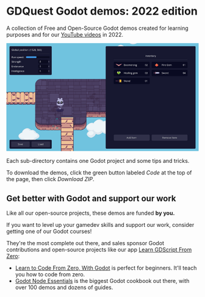 # GDQuest Godot demos: 2022 edition

A collection of Free and Open-Source Godot demos created for learning purposes and for our [YouTube videos](https://www.youtube.com/c/gdquest/) in 2022.

![](save-game/screenshot.png)

Each sub-directory contains one Godot project and some tips and tricks.

To download the demos, click the green button labeled *Code* at the top of the page, then click *Download ZIP*.

## Get better with Godot and support our work

Like all our open-source projects, these demos are funded **by you.**

If you want to level up your gamedev skills and support our work, consider getting one of our Godot courses!

They're the most complete out there, and sales sponsor Godot contributions and open-source projects like our app [Learn GDScript From Zero](https://github.com/GDQuest/learn-gdscript):

- [Learn to Code From Zero, With Godot](https://gdquest.mavenseed.com/courses/learn-to-code-from-zero-with-godot) is perfect for beginners. It'll teach you how to code from zero.
- [Godot Node Essentials](https://gdquest.mavenseed.com/courses/godot-node-essentials) is the biggest Godot cookbook out there, with over 100 demos and dozens of guides.
